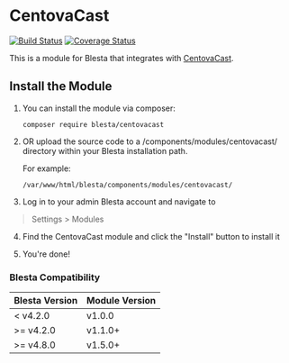 # CentovaCast

[![Build Status](https://travis-ci.org/blesta/module-centovacast.svg?branch=master)](https://travis-ci.org/blesta/module-centovacast) [![Coverage Status](https://coveralls.io/repos/github/blesta/module-centovacast/badge.svg?branch=master)](https://coveralls.io/github/blesta/module-centovacast?branch=master)

This is a module for Blesta that integrates with [CentovaCast](http://www.centova.com/es/cast).

## Install the Module

1. You can install the module via composer:

    ```
    composer require blesta/centovacast
    ```

2. OR upload the source code to a /components/modules/centovacast/ directory within
your Blesta installation path.

    For example:

    ```
    /var/www/html/blesta/components/modules/centovacast/
    ```

3. Log in to your admin Blesta account and navigate to
> Settings > Modules

4. Find the CentovaCast module and click the "Install" button to install it

5. You're done!

### Blesta Compatibility

|Blesta Version|Module Version|
|--------------|--------------|
|< v4.2.0|v1.0.0|
|>= v4.2.0|v1.1.0+|
|>= v4.8.0|v1.5.0+|
